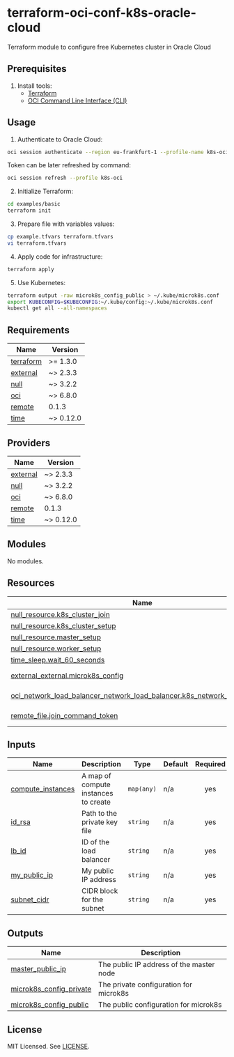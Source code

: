 # terraform-oci-conf-k8s-oracle-cloud

Terraform module to configure free Kubernetes cluster in Oracle Cloud

## Prerequisites

1. Install tools:
   - [Terraform](https://developer.hashicorp.com/terraform/tutorials/aws-get-started/install-cli)
   - [OCI Command Line Interface (CLI)](https://docs.oracle.com/en-us/iaas/Content/API/SDKDocs/cliinstall.htm)

## Usage

1. Authenticate to Oracle Cloud:

```bash
oci session authenticate --region eu-frankfurt-1 --profile-name k8s-oci
```

Token can be later refreshed by command:

```bash
oci session refresh --profile k8s-oci
```

2. Initialize Terraform:

```bash
cd examples/basic
terraform init
```

3. Prepare file with variables values:

```bash
cp example.tfvars terraform.tfvars
vi terraform.tfvars
```

4. Apply code for infrastructure:

```bash
terraform apply
```

5. Use Kubernetes:

```bash
terraform output -raw microk8s_config_public > ~/.kube/microk8s.conf
export KUBECONFIG=$KUBECONFIG:~/.kube/config:~/.kube/microk8s.conf
kubectl get all --all-namespaces
```

<!-- BEGINNING OF PRE-COMMIT-TERRAFORM DOCS HOOK -->
## Requirements

| Name | Version |
|------|---------|
| <a name="requirement_terraform"></a> [terraform](#requirement\_terraform) | >= 1.3.0 |
| <a name="requirement_external"></a> [external](#requirement\_external) | ~> 2.3.3 |
| <a name="requirement_null"></a> [null](#requirement\_null) | ~> 3.2.2 |
| <a name="requirement_oci"></a> [oci](#requirement\_oci) | ~> 6.8.0 |
| <a name="requirement_remote"></a> [remote](#requirement\_remote) | 0.1.3 |
| <a name="requirement_time"></a> [time](#requirement\_time) | ~> 0.12.0 |

## Providers

| Name | Version |
|------|---------|
| <a name="provider_external"></a> [external](#provider\_external) | ~> 2.3.3 |
| <a name="provider_null"></a> [null](#provider\_null) | ~> 3.2.2 |
| <a name="provider_oci"></a> [oci](#provider\_oci) | ~> 6.8.0 |
| <a name="provider_remote"></a> [remote](#provider\_remote) | 0.1.3 |
| <a name="provider_time"></a> [time](#provider\_time) | ~> 0.12.0 |

## Modules

No modules.

## Resources

| Name | Type |
|------|------|
| [null_resource.k8s_cluster_join](https://registry.terraform.io/providers/hashicorp/null/latest/docs/resources/resource) | resource |
| [null_resource.k8s_cluster_setup](https://registry.terraform.io/providers/hashicorp/null/latest/docs/resources/resource) | resource |
| [null_resource.master_setup](https://registry.terraform.io/providers/hashicorp/null/latest/docs/resources/resource) | resource |
| [null_resource.worker_setup](https://registry.terraform.io/providers/hashicorp/null/latest/docs/resources/resource) | resource |
| [time_sleep.wait_60_seconds](https://registry.terraform.io/providers/hashicorp/time/latest/docs/resources/sleep) | resource |
| [external_external.microk8s_config](https://registry.terraform.io/providers/hashicorp/external/latest/docs/data-sources/external) | data source |
| [oci_network_load_balancer_network_load_balancer.k8s_network_load_balancer](https://registry.terraform.io/providers/hashicorp/oci/latest/docs/data-sources/network_load_balancer_network_load_balancer) | data source |
| [remote_file.join_command_token](https://registry.terraform.io/providers/tenstad/remote/0.1.3/docs/data-sources/file) | data source |

## Inputs

| Name | Description | Type | Default | Required |
|------|-------------|------|---------|:--------:|
| <a name="input_compute_instances"></a> [compute\_instances](#input\_compute\_instances) | A map of compute instances to create | `map(any)` | n/a | yes |
| <a name="input_id_rsa"></a> [id\_rsa](#input\_id\_rsa) | Path to the private key file | `string` | n/a | yes |
| <a name="input_lb_id"></a> [lb\_id](#input\_lb\_id) | ID of the load balancer | `string` | n/a | yes |
| <a name="input_my_public_ip"></a> [my\_public\_ip](#input\_my\_public\_ip) | My public IP address | `string` | n/a | yes |
| <a name="input_subnet_cidr"></a> [subnet\_cidr](#input\_subnet\_cidr) | CIDR block for the subnet | `string` | n/a | yes |

## Outputs

| Name | Description |
|------|-------------|
| <a name="output_master_public_ip"></a> [master\_public\_ip](#output\_master\_public\_ip) | The public IP address of the master node |
| <a name="output_microk8s_config_private"></a> [microk8s\_config\_private](#output\_microk8s\_config\_private) | The private configuration for microk8s |
| <a name="output_microk8s_config_public"></a> [microk8s\_config\_public](#output\_microk8s\_config\_public) | The public configuration for microk8s |
<!-- END OF PRE-COMMIT-TERRAFORM DOCS HOOK -->

## License

MIT Licensed. See [LICENSE](LICENSE).
